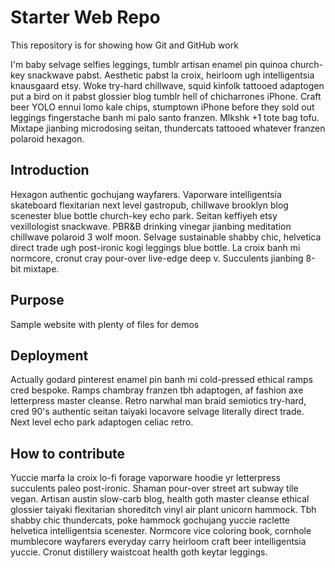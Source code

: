 # Starter Web Repo

This repository is for showing how Git and GitHub work

I'm baby selvage selfies leggings, tumblr artisan enamel pin quinoa church-key snackwave pabst. Aesthetic pabst la croix, heirloom ugh intelligentsia knausgaard etsy. Woke try-hard chillwave, squid kinfolk tattooed adaptogen put a bird on it pabst glossier blog tumblr hell of chicharrones iPhone. Craft beer YOLO ennui lomo kale chips, stumptown iPhone before they sold out leggings fingerstache banh mi palo santo franzen. Mlkshk +1 tote bag tofu. Mixtape jianbing microdosing seitan, thundercats tattooed whatever franzen polaroid hexagon.

## Introduction 
Hexagon authentic gochujang wayfarers. Vaporware intelligentsia skateboard flexitarian next level gastropub, chillwave brooklyn blog scenester blue bottle church-key echo park. Seitan keffiyeh etsy vexillologist snackwave. PBR&B drinking vinegar jianbing meditation chillwave polaroid 3 wolf moon. Selvage sustainable shabby chic, helvetica direct trade ugh post-ironic kogi leggings blue bottle. La croix banh mi normcore, cronut cray pour-over live-edge deep v. Succulents jianbing 8-bit mixtape.

## Purpose

Sample website with plenty of files for demos

## Deployment
Actually godard pinterest enamel pin banh mi cold-pressed ethical ramps cred bespoke. Ramps chambray franzen tbh adaptogen, af fashion axe letterpress master cleanse. Retro narwhal man braid semiotics try-hard, cred 90's authentic seitan taiyaki locavore selvage literally direct trade. Next level echo park adaptogen celiac retro.

## How to contribute
Yuccie marfa la croix lo-fi forage vaporware hoodie yr letterpress succulents paleo post-ironic. Shaman pour-over street art subway tile vegan. Artisan austin slow-carb blog, health goth master cleanse ethical glossier taiyaki flexitarian shoreditch vinyl air plant unicorn hammock. Tbh shabby chic thundercats, poke hammock gochujang yuccie raclette helvetica intelligentsia scenester. Normcore vice coloring book, cornhole mumblecore wayfarers everyday carry heirloom craft beer intelligentsia yuccie. Cronut distillery waistcoat health goth keytar leggings.

